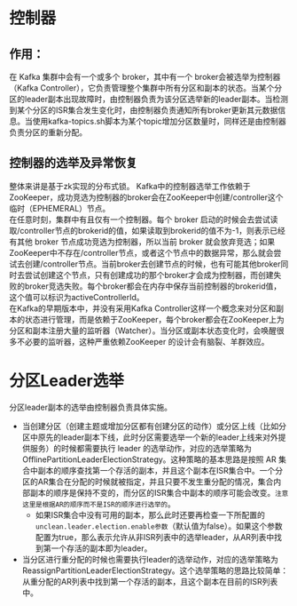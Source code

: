 # 控制器
## 作用：
在 Kafka 集群中会有一个或多个 broker，其中有一个 broker会被选举为控制器（Kafka Controller），它负责管理整个集群中所有分区和副本的状态。当某个分区的leader副本出现故障时，由控制器负责为该分区选举新的leader副本。当检测到某个分区的ISR集合发生变化时，由控制器负责通知所有broker更新其元数据信息。当使用kafka-topics.sh脚本为某个topic增加分区数量时，同样还是由控制器负责分区的重新分配。

## 控制器的选举及异常恢复
整体来讲是基于zk实现的分布式锁。
Kafka中的控制器选举工作依赖于ZooKeeper，成功竞选为控制器的broker会在ZooKeeper中创建/controller这个临时（EPHEMERAL）节点。  
在任意时刻，集群中有且仅有一个控制器。每个 broker 启动的时候会去尝试读取/controller节点的brokerid的值，如果读取到brokerid的值不为-1，则表示已经有其他 broker 节点成功竞选为控制器，所以当前 broker 就会放弃竞选；如果 ZooKeeper中不存在/controller节点，或者这个节点中的数据异常，那么就会尝试去创建/controller节点。当前broker去创建节点的时候，也有可能其他broker同时去尝试创建这个节点，只有创建成功的那个broker才会成为控制器，而创建失败的broker竞选失败。每个broker都会在内存中保存当前控制器的brokerid值，这个值可以标识为activeControllerId。  
在Kafka的早期版本中，并没有采用Kafka Controller这样一个概念来对分区和副本的状态进行管理，而是依赖于ZooKeeper，每个broker都会在ZooKeeper上为分区和副本注册大量的监听器（Watcher）。当分区或副本状态变化时，会唤醒很多不必要的监听器，这种严重依赖ZooKeeper 的设计会有脑裂、羊群效应。

# 分区Leader选举
分区leader副本的选举由控制器负责具体实施。
- 当创建分区（创建主题或增加分区都有创建分区的动作）或分区上线（比如分区中原先的leader副本下线，此时分区需要选举一个新的leader上线来对外提供服务）的时候都需要执行 leader 的选举动作，对应的选举策略为OfflinePartitionLeaderElectionStrategy。这种策略的基本思路是按照 AR 集合中副本的顺序查找第一个存活的副本，并且这个副本在ISR集合中。一个分区的AR集合在分配的时候就被指定，并且只要不发生重分配的情况，集合内部副本的顺序是保持不变的，而分区的ISR集合中副本的顺序可能会改变。```注意这里是根据AR的顺序而不是ISR的顺序进行选举的```。
    - 如果ISR集合中没有可用的副本，那么此时还要再检查一下所配置的```unclean.leader.election.enable参数```（默认值为false）。如果这个参数配置为true，那么表示允许从非ISR列表中的选举leader，从AR列表中找到第一个存活的副本即为leader。
- 当分区进行重分配的时候也需要执行leader的选举动作，对应的选举策略为ReassignPartitionLeaderElectionStrategy。这个选举策略的思路比较简单：从重分配的AR列表中找到第一个存活的副本，且这个副本在目前的ISR列表中。


